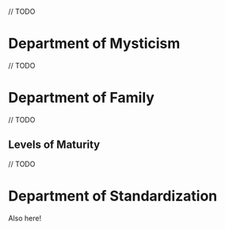 // TODO

# Department of Mysticism
// TODO

# Department of Family
// TODO
## Levels of Maturity
// TODO



# Department of Standardization
Also here!